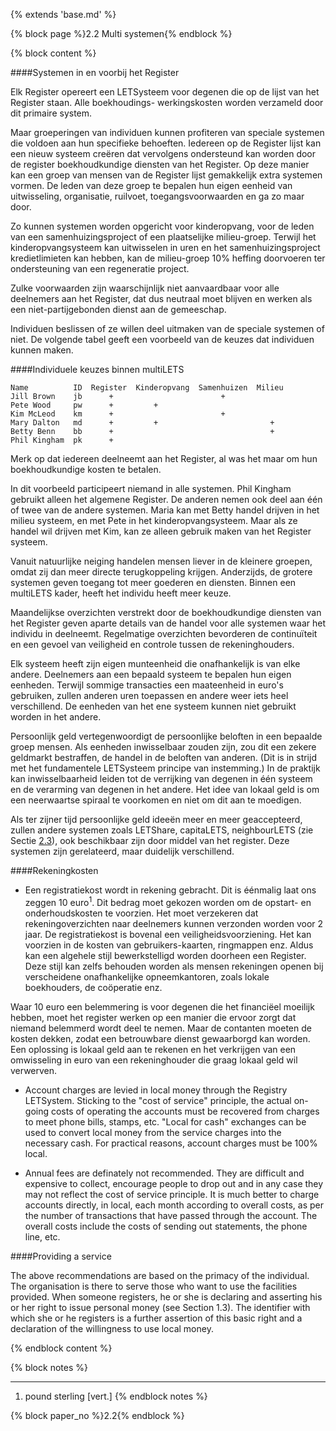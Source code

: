 {% extends 'base.md' %}

{% block page %}2.2 Multi systemen{% endblock %}

{% block content %}

####Systemen in en voorbij het Register

Elk Register opereert een LETSysteem voor degenen die op de lijst van het Register staan.
Alle boekhoudings- werkingskosten worden verzameld door dit primaire system.

Maar groeperingen van individuen kunnen profiteren van speciale systemen die voldoen aan
hun specifieke behoeften. Iedereen op de Register lijst kan een nieuw systeem creëren
dat vervolgens ondersteund kan worden door de register boekhoudkundige diensten van het Register.
Op deze manier kan een groep van mensen van de Register lijst gemakkelijk extra
systemen vormen. De leden van deze groep te bepalen hun eigen eenheid van
uitwisseling, organisatie, ruilvoet, toegangsvoorwaarden en ga zo maar door.

Zo kunnen systemen worden opgericht voor kinderopvang, voor de leden van
een samenhuizingsproject of een plaatselijke milieu-groep. Terwijl het kinderopvangsysteem
kan uitwisselen in uren en het samenhuizingsproject kredietlimieten kan hebben, kan de milieu-groep
10% heffing doorvoeren ter ondersteuning van een regeneratie project.

Zulke voorwaarden zijn waarschijnlijk niet aanvaardbaar voor alle deelnemers aan
het Register, dat dus neutraal moet blijven en werken als een niet-partijgebonden
dienst aan de gemeeschap.

Individuen beslissen of ze willen deel uitmaken van de speciale systemen of niet.
De volgende tabel geeft een voorbeeld van de keuzes dat individuen kunnen maken.


####Individuele keuzes binnen multiLETS

    Name          ID  Register  Kinderopvang  Samenhuizen  Milieu
    Jill Brown    jb      +                        +
    Pete Wood     pw      +         +
    Kim McLeod    km      +                        +
    Mary Dalton   md      +         +                         +
    Betty Benn    bb      +                                   +
    Phil Kingham  pk      +


Merk op dat iedereen deelneemt aan het Register, al was het maar om hun boekhoudkundige
kosten te betalen.

In dit voorbeeld participeert niemand in alle systemen. Phil Kingham gebruikt
alleen het algemene Register. De anderen nemen ook deel aan één of twee van de
andere systemen. Maria kan met Betty handel drijven in het milieu systeem, en
met Pete in het kinderopvangsysteem. Maar als ze handel wil drijven met Kim, kan ze
alleen gebruik maken van het Register systeem.

Vanuit natuurlijke neiging handelen mensen liever in de kleinere groepen,
omdat zij dan meer directe terugkoppeling krijgen. Anderzijds, de grotere
systemen geven toegang tot meer goederen en diensten. Binnen een multiLETS
kader, heeft het individu heeft meer keuze.

Maandelijkse overzichten verstrekt door de boekhoudkundige diensten van het Register geven
aparte details van de handel voor alle systemen waar het individu in deelneemt.
Regelmatige overzichten bevorderen de continuïteit en een gevoel van veiligheid
en controle tussen de rekeninghouders.

Elk systeem heeft zijn eigen munteenheid die onafhankelijk is van elke
andere. Deelnemers aan een bepaald systeem te bepalen hun eigen eenheden.
Terwijl sommige transacties een maateenheid in euro's gebruiken, zullen anderen uren
toepassen en andere weer iets heel verschillend. De eenheden van het ene systeem
kunnen niet gebruikt worden in het andere.

Persoonlijk geld vertegenwoordigt de persoonlijke beloften in een bepaalde groep
mensen. Als eenheden inwisselbaar zouden zijn, zou dit een zekere geldmarkt bestraffen,
de handel in de beloften van anderen. (Dit is in strijd met het
fundamentele LETSysteem principe van instemming.) In de praktijk kan inwisselbaarheid
leiden tot de verrijking van degenen in één systeem en de verarming van degenen
in het andere. Het idee van lokaal geld is om een neerwaartse spiraal te voorkomen
en niet om dit aan te moedigen.

Als ter zijner tijd persoonlijke geld ideeën meer en meer geaccepteerd, zullen 
andere systemen zoals LETShare, capitaLETS, neighbourLETS (zie Sectie [2.3](2.3.html)),
ook beschikbaar zijn door middel van het register. Deze systemen zijn gerelateerd,
maar duidelijk verschillend.

####Rekeningkosten

* Een registratiekost wordt in rekening gebracht. Dit is éénmalig laat ons zeggen
10 euro<sup>1</sup>. Dit bedrag moet gekozen worden om de opstart- en onderhoudskosten
te voorzien. Het moet verzekeren dat rekeningoverzichten naar deelnemers kunnen
verzonden worden voor 2 jaar. De registratiekost is bovenal een veiligheidsvoorziening.
Het kan voorzien in de kosten van gebruikers-kaarten, ringmappen enz. Aldus kan
een algehele stijl bewerkstelligd worden doorheen een Register. Deze stijl kan
zelfs behouden worden als mensen rekeningen openen bij verscheidene onafhankelijke
opneemkantoren, zoals lokale boekhouders, de coöperatie enz.

Waar 10 euro een belemmering is voor degenen die het financiëel moeilijk hebben,
moet het register werken op een manier die ervoor zorgt dat niemand belemmerd
wordt deel te nemen. Maar de contanten moeten de kosten dekken, zodat een
betrouwbare dienst gewaarborgd kan worden. Een oplossing is lokaal geld aan
te rekenen en het verkrijgen van een omwisseling in euro van een rekeninghouder
die graag lokaal geld wil verwerven.

* Account charges are levied in local money through the Registry 
LETSystem. Sticking to the "cost of service" principle, the actual on-going 
costs of operating the accounts must be recovered from charges to meet 
phone bills, stamps, etc. "Local for cash" exchanges can be used to 
convert local money from the service charges into the necessary cash. For 
practical reasons, account charges must be 100% local.

* Annual fees are definately not recommended. They are difficult and 
expensive to collect, encourage people to drop out and in any case they 
may not reflect the cost of service principle. It is much better to charge 
accounts directly, in local, each month according to overall costs, as per 
the number of transactions that have passed through the account. The 
overall costs include the costs of sending out statements, the phone line, 
etc.

####Providing a service

The above recommendations are based on the primacy of the individual. 
The organisation is there to serve those who want to use the facilities 
provided. When someone registers, he or she is declaring and asserting his 
or her right to issue personal money (see Section 1.3). The identifier with 
which she or he registers is a further assertion of this basic right and a 
declaration of the willingness to use local money.


{% endblock content %}

{% block notes %}

---

1. pound sterling [vert.]
{% endblock notes %}

{% block paper_no %}2.2{% endblock %}

